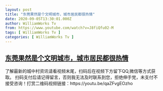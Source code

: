 ```yaml
---
layout: post
title: "东莞果然是个文明城市，城市居民都很热情"
date: 2020-09-05T13:30:01.000Z
author: WilliamWorks Tv
from: https://www.youtube.com/watch?v=J8fiQfu02-M
tags: [ WilliamWorks Tv ]
categories: [ WilliamWorks Tv ]
---
```

<!--1599312601000-->
[东莞果然是个文明城市，城市居民都很热情](https://www.youtube.com/watch?v=J8fiQfu02-M)
------

<div>
了解最新的城中村资讯请看视频末尾，扫码后在视频下方留下QQ,微信等方式获取。 扫码支付后请记得留言，否则我无法及时联系到您，拒绝伸手党，未支付不接受咨询！打赏二维码视频链接：https://youtu.be/qaZFvgEOzho
</div>
